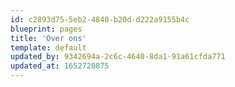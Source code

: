 ```yaml
---
id: c2893d75-5eb2-4840-b20d-d222a9155b4c
blueprint: pages
title: 'Over ons'
template: default
updated_by: 9342694a-2c6c-4640-8da1-91a61cfda771
updated_at: 1652720875
---
```

